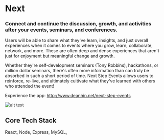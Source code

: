 # Next

### Connect and continue the discussion, growth, and activities after your events, seminars, and conferences.

Users will be able to share what they've learn, insights, and just overall experiences when it comes to events where you grow, learn, collaborate, network, and more. These are often deep and dense experiences that aren't just for enjoyment but meaningful change and growth. 

Whether they're self-development seminars (Tony Robbins), hackathons, or million dollar seminars, there's often more information than can truly be absorbed in such a short period of time. Next Step Events allows users to reinforce, re-live, and ultimately cultivate what they've learned with others who attended the event!

Experience the app: http://www.deanhin.net/next-step-events

![alt text](https://raw.githubusercontent.com/DeanHinNet/next-step-events/dev/meta/Landing_Page.png)

Core Tech Stack
---------------
React, Node, Express, MySQL, 


